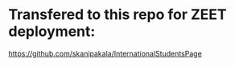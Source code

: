 ﻿# Transfered to this repo for ZEET deployment:
 https://github.com/skanipakala/InternationalStudentsPage
